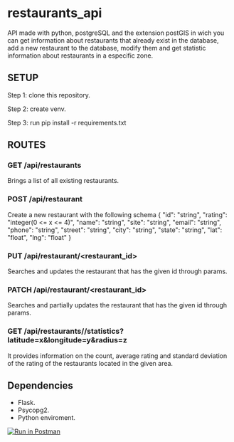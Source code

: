 # restaurants_api
API made with python, postgreSQL and the extension postGIS in wich you can get information about restaurants that already exist in the database, add a new restaurant to the database, modify them and get statistic information about restaurants in a especific zone.

## SETUP
Step 1: clone this repository.

Step 2: create venv.

Step 3: run pip install -r requirements.txt

## ROUTES

### GET /api/restaurants
Brings a list of all existing restaurants.

### POST /api/restaurant
Create a new restaurant with the following schema
{
    "id": "string",
    "rating": "integer(0 <= x <= 4)",
    "name": "string",
    "site": "string",
    "email": "string",
    "phone": "string",
    "street": "string",
    "city": "string",
    "state": "string",
    "lat": "float",
    "lng": "float"
}


### PUT /api/restaurant/<restaurant_id>
Searches and updates the restaurant that has the given id through params.

### PATCH /api/restaurant/<restaurant_id>
Searches and partially updates the restaurant that has the given id through params.

### GET /api/restaurants//statistics?latitude=x&longitude=y&radius=z
It provides information on the count, average rating and standard deviation of the rating of the restaurants located in the given area.

## Dependencies
- Flask.
- Psycopg2.
- Python enviroment.

[![Run in Postman](https://run.pstmn.io/button.svg)](https://app.getpostman.com/run-collection/23086126-2b00b225-2fe5-40d0-92b4-a4dd09870438?action=collection%2Ffork&collection-url=entityId%3D23086126-2b00b225-2fe5-40d0-92b4-a4dd09870438%26entityType%3Dcollection%26workspaceId%3D1d9080cd-207d-4792-a278-e966b4a13ef4)
